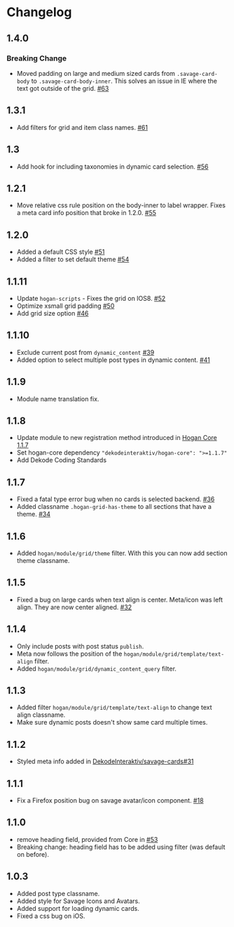 # Changelog

## 1.4.0
### Breaking Change
- Moved padding on large and medium sized cards from `.savage-card-body` to `.savage-card-body-inner`. This solves an issue in IE where the text got outside of the grid. [#63](https://github.com/DekodeInteraktiv/hogan-grid/pull/63)

## 1.3.1
- Add filters for grid and item class names. [#61](https://github.com/DekodeInteraktiv/hogan-grid/pull/61)

## 1.3
- Add hook for including taxonomies in dynamic card selection.
[#56](https://github.com/DekodeInteraktiv/hogan-grid/pull/56)

## 1.2.1
- Move relative css rule position on the body-inner to label wrapper. Fixes a meta card info position that broke in 1.2.0. [#55](https://github.com/DekodeInteraktiv/hogan-grid/pull/55)

## 1.2.0
- Added a default CSS style [#51](https://github.com/DekodeInteraktiv/hogan-grid/pull/51)
- Added a filter to set default theme [#54](https://github.com/DekodeInteraktiv/hogan-grid/pull/54)

## 1.1.11
- Update `hogan-scripts` - Fixes the grid on IOS8. [#52](https://github.com/DekodeInteraktiv/hogan-grid/pull/52)
- Optimize xsmall grid padding [#50](https://github.com/DekodeInteraktiv/hogan-grid/pull/50)
- Add grid size option [#46](https://github.com/DekodeInteraktiv/hogan-grid/pull/46)

## 1.1.10
- Exclude current post from `dynamic_content` [#39](https://github.com/DekodeInteraktiv/hogan-grid/pull/39)
- Added option to select multiple post types in dynamic content. [#41](https://github.com/DekodeInteraktiv/hogan-grid/issues/41)

## 1.1.9
- Module name translation fix.

## 1.1.8
- Update module to new registration method introduced in [Hogan Core 1.1.7](https://github.com/DekodeInteraktiv/hogan-core/releases/tag/1.1.7)
- Set hogan-core dependency `"dekodeinteraktiv/hogan-core": ">=1.1.7"`
- Add Dekode Coding Standards

## 1.1.7
- Fixed a fatal type error bug when no cards is selected backend. [#36](https://github.com/DekodeInteraktiv/hogan-grid/issues/36)
- Added classname `.hogan-grid-has-theme` to all sections that have a theme. [#34](https://github.com/DekodeInteraktiv/hogan-grid/issues/34)

## 1.1.6
- Added `hogan/module/grid/theme` filter. With this you can now add section theme classname.

## 1.1.5
- Fixed a bug on large cards when text align is center. Meta/icon was left align. They are now center aligned. [#32](https://github.com/DekodeInteraktiv/hogan-grid/issues/32)

## 1.1.4
- Only include posts with post status `publish`.
- Meta now follows the position of the `hogan/module/grid/template/text-align` filter.
- Added `hogan/module/grid/dynamic_content_query` filter.

## 1.1.3
- Added filter `hogan/module/grid/template/text-align` to change text align classname.
- Make sure dynamic posts doesn't show same card multiple times.

## 1.1.2
- Styled meta info added in [DekodeInteraktiv/savage-cards#31](https://github.com/DekodeInteraktiv/savage-cards/pull/31)

## 1.1.1
- Fix a Firefox position bug on savage avatar/icon component. [#18](https://github.com/DekodeInteraktiv/hogan-grid/issues/18)

## 1.1.0
- remove heading field, provided from Core in [#53](https://github.com/DekodeInteraktiv/hogan-core/pull/53)
- Breaking change: heading field has to be added using filter (was default on before).

## 1.0.3
- Added post type classname.
- Added style for Savage Icons and Avatars.
- Added support for loading dynamic cards.
- Fixed a css bug on iOS.
